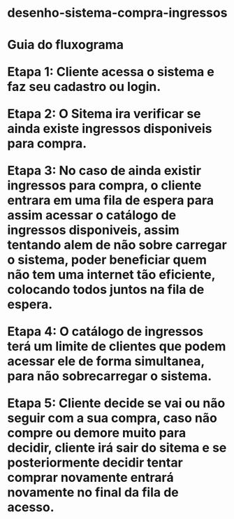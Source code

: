 # desenho-sistema-compra-ingressos
<h1> Guia do fluxograma

Etapa 1: Cliente acessa o sistema e faz seu cadastro ou login.

Etapa 2: O Sitema ira verificar se ainda existe ingressos disponiveis para compra.

Etapa 3: No caso de ainda existir ingressos para compra, o cliente entrara em uma fila de espera para assim acessar o catálogo de ingressos disponiveis, assim tentando alem de não sobre carregar o sistema, poder beneficiar quem não tem uma internet tão eficiente, colocando todos juntos na fila de espera.

Etapa 4: O catálogo de ingressos terá um limite de clientes que podem acessar ele de forma simultanea, para não sobrecarregar o sistema.

Etapa 5: Cliente decide se vai ou não seguir com a sua compra, caso não compre ou demore muito para decidir, cliente irá sair do sitema e se posteriormente decidir tentar comprar novamente entrará novamente no final da fila de acesso.
